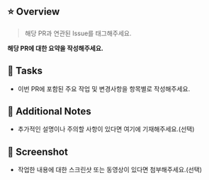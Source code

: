 ## ⭐️ Overview

> 해당 PR과 연관된 Issue를 태그해주세요.

**해당 PR에 대한 요약을 작성해주세요.**

## 🔧 Tasks

- 이번 PR에 포함된 주요 작업 및 변경사항을 항목별로 작성해주세요.

## 📝 Additional Notes

- 추가적인 설명이나 주의할 사항이 있다면 여기에 기재해주세요.(선택)

## 📸 Screenshot

- 작업한 내용에 대한 스크린샷 또는 동영상이 있다면 첨부해주세요.(선택)
